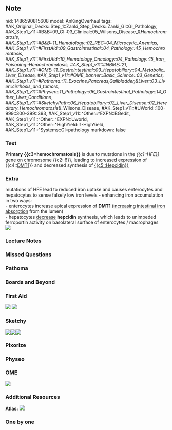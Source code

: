 ## Note
nid: 1486590815608
model: AnKingOverhaul
tags: #AK_Original_Decks::Step_1::Zanki_Step_Decks::Zanki_GI::GI_Pathology, #AK_Step1_v11::#B&B::09_GI::03_Clinical::05_Wilsons_Disease_&_Hemochromatosis, #AK_Step1_v11::#B&B::11_Hematology::02_RBC::04_Microcytic_Anemias, #AK_Step1_v11::#FirstAid::09_Gastrointestinal::04_Pathology::45_Hemochromatosis, #AK_Step1_v11::#FirstAid::10_Hematology_Oncology::04_Pathology::15_Iron_Poisoning::Hemochromatosis, #AK_Step1_v11::#NBME::21, #AK_Step1_v11::#OME::11_Gastrointestinal::03_Hepatobiliary::04_Metabolic_Liver_Disease, #AK_Step1_v11::#OME_banner::Basic_Science::03_Genetics, #AK_Step1_v11::#Pathoma::11_Exocrine,Pancreas,Gallbladder,&Liver::03_Liver::cirrhosis_and_tumors, #AK_Step1_v11::#Physeo::11_Pathology::06_Gastrointestinal_Pathology::14_Other_Liver_Conditions, #AK_Step1_v11::#SketchyPath::06_Hepatobiliary::02_Liver_Disease::02_Hereditary_Hemochromatosis_&_Wilsons_Disease, #AK_Step1_v11::#UWorld::100-999::300-399::393, #AK_Step1_v11::^Other::^EXPN::BGedit, #AK_Step1_v11::^Other::^EXPN::Uworld, #AK_Step1_v11::^Other::^HighYield::1-HighYield, #AK_Step1_v11::^Systems::GI::pathology
markdown: false

### Text
<div>
  <div>
    <b>Primary</b> <b>{{c3::hemochromatosis}}</b> is due to
    mutations in the <i>{{c1::HFE}}</i> gene on chromosome
    {{c2::6}}, leading to increased expression of
    {{c4::<u>DMT1</u>}} and decreased synthesis of
    <u>{{c5::Hepcidin}}</u>
  </div>
</div>

### Extra
<div>
  mutations of HFE lead to reduced iron uptake and causes
  enterocytes and hepatocytes to sense falsely low iron levels -
  enhancing iron accumulation in two ways:
</div>
<div>
  - enterocytes increase apical expression of <b>DMT1</b>
  (<u>increasing intestinal iron absorption</u> from the lumen)
</div>
<div>
  - hepatocytes <u>decrease</u> <b>hepcidin</b> synthesis, which
  leads to unimpeded ferroportin activity on basolateral surface of
  enterocytes / macrophages
</div>
<div>
  <div><img src="HFE_1606536512076.png"></div>
</div>

### Lecture Notes


### Missed Questions


### Pathoma


### Boards and Beyond


### First Aid
<img src="tmp_OXnzP.png"> <img src="tmpNAQ5BL.png">

### Sketchy
<img src=
"Screen%20Shot%202020-01-29%20at%209.13.51%20AM.JPG"><img src=
"Screen%20Shot%202020-01-29%20at%209.14.45%20AM.JPG"><img src=
"Zoverall%20picture%20(62)_1566160514431.JPG">

### Pixorize


### Physeo


### OME
<div class="ome-widget">
  <a href="https://onlinemeded.org/spa/genetics?ref=anki"><img src=
  "_OME_AnkiFlashcards_Topic_3.png"></a>
</div>

### Additional Resources
<b>Atlas:</b> <img src="tmpvsyHSL.png">

### One by one

